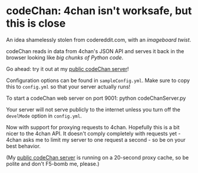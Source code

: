 codeChan: 4chan isn't worksafe, but this is close
=================================================

An idea shamelessly stolen from codereddit.com, with an *imageboard twist*.

codeChan reads in data from 4chan's JSON API and serves it back in the browser looking like *big chunks of Python code*.

Go ahead: try it out at my [public codeChan server](http://chan.kesdev.com/)!

Configuration options can be found in `sampleConfig.yml`. Make sure to copy this to `config.yml` so that your server actually runs!

To start a codeChan web server on port 9001:
    python codeChanServer.py

Your server will not serve publicly to the internet unless you turn off the `develMode` option in `config.yml`.

Now with support for proxying requests to 4chan. Hopefully this is a bit nicer to the 4chan API. It doesn't comply completely with requests yet - 4chan asks me to limit my server to one request a second - so be on your best behavior.

(My [public codeChan server](http://chan.kesdev.com/) is running on a 20-second proxy cache, so be polite and don't F5-bomb me, please.)